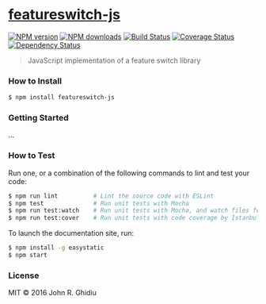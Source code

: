 # [featureswitch-js](https://github.com/hal313/featureswitch-js)

[![NPM version](http://img.shields.io/npm/v/featureswitch-js.svg?style=flat-square)](https://www.npmjs.com/package/featureswitch-js)
[![NPM downloads](http://img.shields.io/npm/dm/featureswitch-js.svg?style=flat-square)](https://www.npmjs.com/package/featureswitch-js)
[![Build Status](http://img.shields.io/travis/hal313/featureswitch-js/master.svg?style=flat-square)](https://travis-ci.org/hal313/featureswitch-js)
[![Coverage Status](https://img.shields.io/coveralls/hal313/featureswitch-js.svg?style=flat-square)](https://coveralls.io/hal313/featureswitch-js)
[![Dependency Status](http://img.shields.io/david/hal313/featureswitch-js.svg?style=flat-square)](https://david-dm.org/hal313/featureswitch-js)

> JavaScript implementation of a feature switch library

### How to Install

```sh
$ npm install featureswitch-js
```

### Getting Started

...

### How to Test

Run one, or a combination of the following commands to lint and test your code:

```sh
$ npm run lint          # Lint the source code with ESLint
$ npm test              # Run unit tests with Mocha
$ npm run test:watch    # Run unit tests with Mocha, and watch files for changes
$ npm run test:cover    # Run unit tests with code coverage by Istanbul
```

To launch the documentation site, run:

```sh
$ npm install -g easystatic
$ npm start
```

### License

MIT © 2016 John R. Ghidiu

